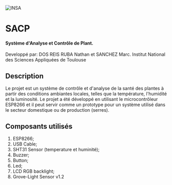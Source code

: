 ![INSA](https://www.insa-toulouse.fr/wp-content/uploads/2023/05/Logo_INSAToulouse-quadri.png)
# SACP
#### Système d'Analyse et Contrôle de Plant.

Developpé par: DOS REIS RUBA Nathan et SANCHEZ Marc.
Institut National des Sciences Appliquées de Toulouse

## Description
Le projet est un système de contrôle et d'analyse de la santé des plantes à partir des conditions ambiantes locales, telles que la température, l'humidité et la luminosité. Le projet a été développé en utilisant le microcontrôleur ESP8266 et il peut servir comme un prototype pour un système utilisé dans le secteur domestique ou de production (serres).

## Composants utilisés
  1. ESP8266;
  2. USB Cable;
  3. SHT31 Sensor (temperature et huminité);
  4. Buzzer;
  5. Button;
  6. Led;
  7. LCD RGB backlight;
  8. Grove-Light Sensor v1.2
